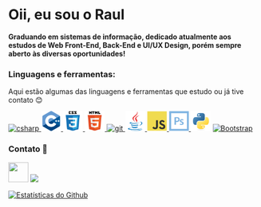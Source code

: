 
<div align="left">
    <h1> Oii, eu sou o Raul </h1>
<div>
  
<div align="left">
    <p><b>Graduando em sistemas de informação, dedicado atualmente aos estudos de Web Front-End, Back-End e UI/UX Design, porém sempre aberto às diversas oportunidades!</b></p>
<div>

<h3 align="left">Linguagens e ferramentas:</h3>
<p align="left">Aqui estão algumas das linguagens e ferramentas que estudo ou já tive contato 😊</p>
  
<p align="left"> 
    <a href="https://www.w3schools.com/cs/index.php" target="_blank" rel="noreferrer"> <img src="https://cdn-icons-png.flaticon.com/512/6132/6132221.png" alt="csharp" width="40" height="40"/> </a>
    <a href="https://www.w3schools.com/cpp/" target="_blank" rel="noreferrer"> <img src="https://raw.githubusercontent.com/devicons/devicon/master/icons/cplusplus/cplusplus-original.svg" alt="cplusplus" width="40" height="40"/> </a> 
    <a href="https://www.w3schools.com/css/" target="_blank" rel="noreferrer"> <img src="https://raw.githubusercontent.com/devicons/devicon/master/icons/css3/css3-original-wordmark.svg" alt="css3" width="40" height="40"/> </a> 
    <a href="https://www.w3.org/html/" target="_blank" rel="noreferrer"> <img src="https://raw.githubusercontent.com/devicons/devicon/master/icons/html5/html5-original-wordmark.svg" alt="html5" width="40" height="40"/> </a>
    <a href="https://git-scm.com/" target="_blank" rel="noreferrer"> <img src="https://www.vectorlogo.zone/logos/git-scm/git-scm-icon.svg" alt="git" width="40" height="40"/> </a> 
    <a href="https://www.java.com" target="_blank" rel="noreferrer"> <img src="https://raw.githubusercontent.com/devicons/devicon/master/icons/java/java-original.svg" alt="java" width="40" height="40"/> </a> 
    <a href="https://developer.mozilla.org/en-US/docs/Web/JavaScript" target="_blank" rel="noreferrer"> <img src="https://raw.githubusercontent.com/devicons/devicon/master/icons/javascript/javascript-original.svg" alt="javascript" width="40" height="40"/> </a> 
    <a href="https://www.photoshop.com/en" target="_blank" rel="noreferrer"> <img src="https://raw.githubusercontent.com/devicons/devicon/master/icons/photoshop/photoshop-line.svg" alt="photoshop" width="40" height="40"/> </a>
    <a href="https://www.python.org" target="_blank" rel="noreferrer"> <img src="https://raw.githubusercontent.com/devicons/devicon/master/icons/python/python-original.svg" alt="python" width="40" height="40"/></a>
    <a href="https://getbootstrap.com" target="_blank" rel="noreferrer"><img src="https://avatars.githubusercontent.com/u/2918581?s=280&v=4" alt="Bootstrap" width="40" height="40"></a>
 </p>
 
 <h3>Contato 💬</h3>
 <p><a href="https://www.linkedin.com/in/raul-silva-42443922b/"><img src="https://cdn.icon-icons.com/icons2/3041/PNG/512/linkedin_logo_icon_189225.png" width="40" height="40"></a>
  <a href="mailto:raulvictor772@gmail.com"><img src="https://cdn-icons-png.flaticon.com/512/281/281769.png" height="40"</a></p>
  
 ![Estatísticas do Github](https://github-readme-stats.vercel.app/api?username=Raul772&show_icons=true&bgcolor=#ffffff70&title_color=#9fa5edff&border_color=#9fa5edff&icon_color=#9fa5edff&ring_color=#9fa5edff)

